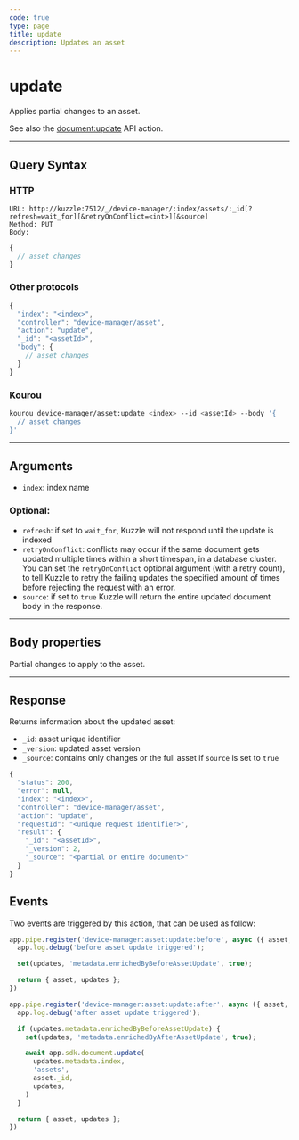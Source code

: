 ```yaml
---
code: true
type: page
title: update
description: Updates an asset
---
```


# update

Applies partial changes to an asset. 

See also the [document:update](/core/2/api/controllers/document/update) API action.

---

## Query Syntax

### HTTP

```http
URL: http://kuzzle:7512/_/device-manager/:index/assets/:_id[?refresh=wait_for][&retryOnConflict=<int>][&source]
Method: PUT
Body:
```

```js
{
  // asset changes
}
```

### Other protocols

```js
{
  "index": "<index>",
  "controller": "device-manager/asset",
  "action": "update",
  "_id": "<assetId>",
  "body": {
    // asset changes
  }
}
```

### Kourou

```bash
kourou device-manager/asset:update <index> --id <assetId> --body '{ 
  // asset changes
}'
```

---

## Arguments

- `index`: index name

### Optional:

- `refresh`: if set to `wait_for`, Kuzzle will not respond until the update is indexed
- `retryOnConflict`: conflicts may occur if the same document gets updated multiple times within a short timespan, in a database cluster. You can set the `retryOnConflict` optional argument (with a retry count), to tell Kuzzle to retry the failing updates the specified amount of times before rejecting the request with an error.
- `source`: if set to `true` Kuzzle will return the entire updated document body in the response.

---

## Body properties

Partial changes to apply to the asset.

---

## Response

Returns information about the updated asset:

- `_id`: asset unique identifier
- `_version`: updated asset version
- `_source`: contains only changes or the full asset if `source` is set to `true`

```js
{
  "status": 200,
  "error": null,
  "index": "<index>",
  "controller": "device-manager/asset",
  "action": "update",
  "requestId": "<unique request identifier>",
  "result": {
    "_id": "<assetId>",
    "_version": 2,
    "_source": "<partial or entire document>"
  }
}
```

## Events

Two events are triggered by this action, that can be used as follow:

```js
app.pipe.register('device-manager:asset:update:before', async ({ asset, updates }) => {
  app.log.debug('before asset update triggered');

  set(updates, 'metadata.enrichedByBeforeAssetUpdate', true);

  return { asset, updates };
})

app.pipe.register('device-manager:asset:update:after', async ({ asset, updates }) => {
  app.log.debug('after asset update triggered');

  if (updates.metadata.enrichedByBeforeAssetUpdate) {
    set(updates, 'metadata.enrichedByAfterAssetUpdate', true);

    await app.sdk.document.update(
      updates.metadata.index,
      'assets',
      asset._id,
      updates,
    )
  }

  return { asset, updates };
})

```
